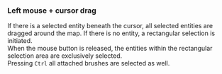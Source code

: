 ### Left mouse + cursor drag
If there is a selected entity beneath the cursor, all selected entities are dragged around the map. If there is no entity, a rectangular selection is initiated.  
When the mouse button is released, the entities within the rectangular selection area are exclusively selected.  
Pressing `Ctrl` all attached brushes are selected as well.
